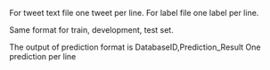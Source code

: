 For tweet text file one tweet per line.
For label file one label per line.

Same format for train, development, test set.


The output of prediction format is 
DatabaseID,Prediction_Result
One prediction per line
